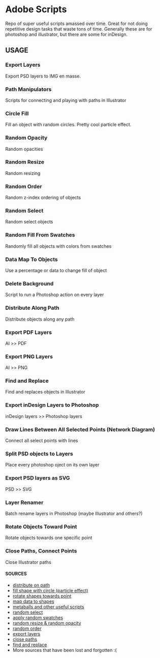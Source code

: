 # Adobe Scripts

Repo of super useful scripts amassed over time. Great for not doing repetitive design tasks that waste tons of time. Generally these are for photoshop and illustrator, but there are some for inDesign.

## USAGE

### Export Layers
Export PSD layers to IMG en masse.

### Path Manipulators
Scripts for connecting and playing with paths in Illustrator

### Circle Fill
Fill an object with random circles. Pretty cool particle effect.

### Random Opacity
Random opacities

### Random Resize
Random resizing

### Random Order
Random z-index ordering of objects

### Random Select
Random select objects

### Random Fill From Swatches
Randomly fill all objects with colors from swatches

### Data Map To Objects
Use a percentage or data to change fill of object

### Delete Background
Script to run a Photoshop action on every layer

### Distribute Along Path
Distribute objects along any path

### Export PDF Layers
AI >> PDF

### Export PNG Layers
AI >> PNG

### Find and Replace
Find and replaces objects in Illustrator

### Export inDesign Layers to Photoshop
inDesign layers >> Photoshop layers

### Draw Lines Between All Selected Points (Network Diagram)
Connect all select points with lines

### Split PSD objects to Layers
Place every photoshop oject on its own layer

### Export PSD layers as SVG
PSD >> SVG

### Layer Renamer
Batch rename layers in Photoshop (maybe Illustrator and others?)

### Rotate Objects Toward Point
Rotate objects towards one specific point

### Close Paths, Connect Points
Close Illustrator paths

#### SOURCES

* [distribute on path](https://shspage.blogspot.com/2014/02/distributeonthepathjsx.html)
* [fill shape with circle (particle effect)](http://www.jongware.com/binaries/CircleFill.zip)
* [rotate shapes towards point](https://shspage.blogspot.com/2014/02/rotatetowardpointjsx.html)
* [map data to shapes](http://vectorboom.com/load/0-0-0-489-20)
* [metaballs and other useful scripts](http://shspage.com/aijs/en)
* [random select](http://www.scriptopedia.org/en/lien-phoca/file/20-randomselect.html)
* [apply random swatches](http://vectorboom.com/load/freebies/freescripts/randomswatchesfill/22-1-0-167)
* [random resize & random opacity](http://vectorboom.com/load/freebies/freescripts/randomresizeopacity/22-1-0-152)
* [random order](http://vectorboom.com/load/freebies/freescripts/randomorder/22-1-0-253)
* [export layers](http://www.metaphorical.net/media/download/28)
* [close paths](http://illustrator.hilfdirselbst.ch/dokuwiki/en/skripte/javascript/wr-closeallpaths)
* [find and replace](https://raw.githubusercontent.com/nvkelso/illustrator-scripts/master/find-and-replace-graphics/findAndReplaceGraphic_transformToFit.jsx)
* More sources that have been lost and forgotten :(
